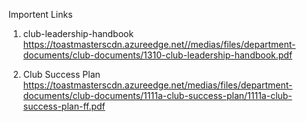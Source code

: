 Importent Links 
1. club-leadership-handbook
https://toastmasterscdn.azureedge.net//medias/files/department-documents/club-documents/1310-club-leadership-handbook.pdf

2. Club Success Plan
   https://toastmasterscdn.azureedge.net/medias/files/department-documents/club-documents/1111a-club-success-plan/1111a-club-success-plan-ff.pdf
